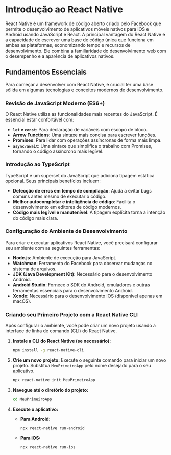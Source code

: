 # Introdução ao React Native

React Native é um framework de código aberto criado pelo Facebook que permite o desenvolvimento de aplicativos móveis nativos para iOS e Android usando JavaScript e React. A principal vantagem do React Native é a capacidade de escrever uma base de código única que funciona em ambas as plataformas, economizando tempo e recursos de desenvolvimento. Ele combina a familiaridade do desenvolvimento web com o desempenho e a aparência de aplicativos nativos.

## Fundamentos Essenciais

Para começar a desenvolver com React Native, é crucial ter uma base sólida em algumas tecnologias e conceitos modernos de desenvolvimento.

### Revisão de JavaScript Moderno (ES6+)

O React Native utiliza as funcionalidades mais recentes do JavaScript. É essencial estar confortável com:

*   **`let` e `const`**: Para declaração de variáveis com escopo de bloco.
*   **Arrow Functions**: Uma sintaxe mais concisa para escrever funções.
*   **Promises**: Para lidar com operações assíncronas de forma mais limpa.
*   **`async/await`**: Uma sintaxe que simplifica o trabalho com Promises, tornando o código assíncrono mais legível.

### Introdução ao TypeScript

TypeScript é um superset do JavaScript que adiciona tipagem estática opcional. Seus principais benefícios incluem:

*   **Detecção de erros em tempo de compilação**: Ajuda a evitar bugs comuns antes mesmo de executar o código.
*   **Melhor autocompletar e inteligência de código**: Facilita o desenvolvimento em editores de código modernos.
*   **Código mais legível e manutenível**: A tipagem explícita torna a intenção do código mais clara.

### Configuração do Ambiente de Desenvolvimento

Para criar e executar aplicativos React Native, você precisará configurar seu ambiente com as seguintes ferramentas:

*   **Node.js**: Ambiente de execução para JavaScript.
*   **Watchman**: Ferramenta do Facebook para observar mudanças no sistema de arquivos.
*   **JDK (Java Development Kit)**: Necessário para o desenvolvimento Android.
*   **Android Studio**: Fornece o SDK do Android, emuladores e outras ferramentas essenciais para o desenvolvimento Android.
*   **Xcode**: Necessário para o desenvolvimento iOS (disponível apenas em macOS).

### Criando seu Primeiro Projeto com a React Native CLI

Após configurar o ambiente, você pode criar um novo projeto usando a interface de linha de comando (CLI) do React Native.

1.  **Instale a CLI do React Native (se necessário):**
    ```bash
    npm install -g react-native-cli
    ```

2.  **Crie um novo projeto:**
    Execute o seguinte comando para iniciar um novo projeto. Substitua `MeuPrimeiroApp` pelo nome desejado para o seu aplicativo.
    ```bash
    npx react-native init MeuPrimeiroApp
    ```

3.  **Navegue até o diretório do projeto:**
    ```bash
    cd MeuPrimeiroApp
    ```

4.  **Execute o aplicativo:**
    *   **Para Android:**
        ```bash
        npx react-native run-android
        ```
    *   **Para iOS:**
        ```bash
        npx react-native run-ios
        ```
